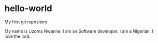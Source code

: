 # hello-world
My first git repository

My name is Uzoma Nwanne.
I am an Software developer.
I am a Nigerian.
I love the lord.
